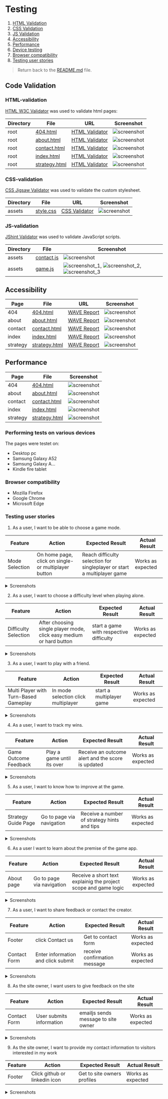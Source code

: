 # Testing

 1. [HTML Validation](#HTML-validation)
 2. [CSS Validation](#CSS-validation)
 3. [JS Validation](#JS-Validation)
 4. [Accessibility](#accessibility)
 5. [Performance](#performance)
 6. [Device testing](#performing-tests-on-various-devices)
 7. [Browser compatibility](#browser-compatability)
 8. [Testing user stories](#testing-user-stories)

> Return back to the [README.md](readme.md) file.

## Code Validation

### HTML-validation

[HTML W3C Validator](https://validator.w3.org) was used to validate html pages:

| Directory | File | URL | Screenshot |
| --- | --- | --- | --- |
| root | [404.html](https://github.com/n4v1ds0n/tic-tac-toe/blob/main/404.html) | [HTML Validator](https://validator.w3.org/nu/?doc=https://n4v1ds0n.github.io/tic-tac-toe/404.html) | ![screenshot](docs/testing/html/404.png) |
| root | [about.html](https://github.com/n4v1ds0n/tic-tac-toe/blob/main/about.html) | [HTML Validator](https://validator.w3.org/nu/?doc=https://n4v1ds0n.github.io/tic-tac-toe/about.html) | ![screenshot](docs/testing/html/about.png) |
| root | [contact.html](https://github.com/n4v1ds0n/tic-tac-toe/blob/main/contact.html) | [HTML Validator](https://validator.w3.org/nu/?doc=https://n4v1ds0n.github.io/tic-tac-toe/contact.html) | ![screenshot](docs/testing/html/contact.png) |
| root | [index.html](https://github.com/n4v1ds0n/tic-tac-toe/blob/main/index.html) | [HTML Validator](https://validator.w3.org/nu/?doc=https://n4v1ds0n.github.io/tic-tac-toe/index.html) | ![screenshot](docs/testing/html/index.png) |
| root | [strategy.html](https://github.com/n4v1ds0n/tic-tac-toe/blob/main/strategy.html) | [HTML Validator](https://validator.w3.org/nu/?doc=https://n4v1ds0n.github.io/tic-tac-toe/strategy.html) | ![screenshot](docs/testing/html/strategy.png) |


### CSS-validation

[CSS Jigsaw Validator](https://jigsaw.w3.org/css-validator) was used to validate the custom stylesheet.

| Directory | File | URL | Screenshot |
| --- | --- | --- | --- |
| assets | [style.css](https://github.com/n4v1ds0n/tic-tac-toe/blob/main/assets/css/style.css) | [CSS Validator](https://jigsaw.w3.org/css-validator/validator?uri=https://n4v1ds0n.github.io/tic-tac-toe) | ![screenshot](docs/testing/css/style.png) |

### JS-validation

[JShint Validator](https://jshint.com/) was used to validate JavaScript scripts.

| Directory | File | Screenshot |
| --- | --- | --- |
| assets | [contact.js](https://github.com/n4v1ds0n/tic-tac-toe/blob/main/assets/js/contact.js) | ![screenshot](docs/testing/js/contact.png) |
| assets | [game.js](https://github.com/n4v1ds0n/tic-tac-toe/blob/main/assets/js/game.js) | ![screenshot_1](docs/testing/js/game-1.png), ![screenshot_2](docs/testing/js/game-2.png), ![screenshot_3](docs/testing/js/game-3.png) |


## Accessibility

| Page | File | URL | Screenshot |
| --- | --- | --- | --- |
| 404 | [404.html](https://github.com/n4v1ds0n/tic-tac-toe/blob/main/404.html)| [WAVE Report](https://wave.webaim.org/report#/https://n4v1ds0n.github.io/tic-tac-toe/404)| ![screenshot](docs/testing/access/404.png) |
| about | [about.html](https://github.com/n4v1ds0n/tic-tac-toe/blob/main/about.html)| [WAVE Report](https://wave.webaim.org/report#/https://n4v1ds0n.github.io/tic-tac-toe/about.html)| ![screenshot](docs/testing/access/about.png) |
| contact| [contact.html](https://github.com/n4v1ds0n/tic-tac-toe/blob/main/contact.html)| [WAVE Report](https://wave.webaim.org/report#/https://n4v1ds0n.github.io/tic-tac-toe/contact.html)| ![screenshot](docs/testing/access/contact.png) |
| index | [index.html](https://github.com/n4v1ds0n/tic-tac-toe/blob/main/index.html)| [WAVE Report](https://wave.webaim.org/report#/https://n4v1ds0n.github.io/tic-tac-toe/index.html)| ![screenshot](docs/testing/access/index.png) |
| strategy | [strategy.html](https://github.com/n4v1ds0n/tic-tac-toe/blob/main/strategy.html)| [WAVE Report](https://wave.webaim.org/report#/https://n4v1ds0n.github.io/tic-tac-toe/strategy.html)| ![screenshot](docs/testing/access/strategy.png) |


## Performance

| Page | File | Screenshot |
| --- | --- | --- |
| 404 | [404.html](https://github.com/n4v1ds0n/tic-tac-toe/blob/main/404.html)| ![screenshot](docs/testing/perf/404.png) |
| about | [about.html](https://github.com/n4v1ds0n/tic-tac-toe/blob/main/about.html)| ![screenshot](docs/testing/perf/about.png) |
| contact | [contact.html](https://github.com/n4v1ds0n/tic-tac-toe/blob/main/contact.html)| ![screenshot](docs/testing/perf/contact.png) |
| index | [index.html](https://github.com/n4v1ds0n/tic-tac-toe/blob/main/index.html)| ![screenshot](docs/testing/perf/index.png) |
| strategy | [strategy.html](https://github.com/n4v1ds0n/tic-tac-toe/blob/main/strategy.html)| ![screenshot](docs/testing/perf/strategy.png) |

### Performing tests on various devices
The pages were testet on:
- Desktop pc
- Samsung Galaxy A52
- Samsung Galaxy A...
- Kindle fire tablet

### Browser compatibility

- Mozilla Firefox
- Google Chrome
- Microsoft Edge

### Testing user stories

1. As a user, I want to be able to choose a game mode.

| **Feature** | **Action** | **Expected Result** | **Actual Result** |
|-------------|------------|---------------------|-------------------|
| Mode Selection | On home page, click on single- or multiplayer button | Reach difficulty selection for singleplayer or start a multiplayer game | Works as expected |

<details><summary>Screenshots</summary>
<img src="docs/user-stories/userstory-1-1of3.png">
<img src="docs/user-stories/userstory-1-2of3.png">
<img src="docs/user-stories/userstory-1-3of3.png">
</details>

2. As a user, I want to choose a difficulty level when playing alone.

| **Feature** | **Action** | **Expected Result** | **Actual Result** |
|-------------|------------|---------------------|-------------------|
| Difficulty Selection | After choosing single player mode, click easy medium or hard button | start a game with respective difficulty | Works as expected |

<details><summary>Screenshots</summary>
<img src="docs/user-stories/userstory-2-1of2.png">
<img src="docs/user-stories/userstory-2-2of2.png">
</details>

3. As a user, I want to play with a friend.

| **Feature** | **Action** | **Expected Result** | **Actual Result** |
|-------------|------------|---------------------|-------------------|
| Multi Player with Turn-Based Gameplay | In mode selection click multiplayer | start a multiplayer game | Works as expected |

<details><summary>Screenshots</summary>
<img src="docs/user-stories/userstory-3-1of2.png">
<img src="docs/user-stories/userstory-3-2of2.png">
</details>

4. As a user, I want to track my wins.

| **Feature** | **Action** | **Expected Result** | **Actual Result** |
|-------------|------------|---------------------|-------------------|
| Game Outcome Feedback | Play a game until its over | Receive an outcome alert and the score is updated | Works as expected |

<details><summary>Screenshots</summary>
<img src="docs/user-stories/userstory-4-1of2.png">
<img src="docs/user-stories/userstory-4-2of2.png">
</details>

5. As a user, I want to know how to improve at the game.

| **Feature** | **Action** | **Expected Result** | **Actual Result** |
|-------------|------------|---------------------|-------------------|
| Strategy Guide Page | Go to page via navigation | Receive a number of strategy hints and tips | Works as expected |

<details><summary>Screenshots</summary>
<img src="docs/user-stories/userstory-5.png">
</details>

6. As a user I want to learn about the premise of the game app.

| **Feature** | **Action** | **Expected Result** | **Actual Result** |
|-------------|------------|---------------------|-------------------|
| About page| Go to page via navigation| Receive a short text explainig the project scope and game logic | Works as expected |

<details><summary>Screenshots</summary>
<img src="docs/user-stories/userstory-6.png">
</details>

7. As a user, I want to share feedback or contact the creator.

| **Feature** | **Action** | **Expected Result** | **Actual Result** |
|-------------|------------|---------------------|-------------------|
| Footer | click Contact us | Get to contact form | Works as expected |
| Contact Form | Enter information and click submit | receive confirmation message | Works as expected |

<details><summary>Screenshots</summary>
<img src="docs/user-stories/userstory-7-1of3.png">
<img src="docs/user-stories/userstory-7-2of3.png">
<img src="docs/user-stories/userstory-7-3of3.png">
</details>

8. As the site owner, I want users to give feedback on the site

| **Feature** | **Action** | **Expected Result** | **Actual Result** |
|-------------|------------|---------------------|-------------------|
| Contact Form| User submits information | emailjs sends message to site owner | Works as expected |

<details><summary>Screenshots</summary>
No screenshots available. But emails are received by site owner.
</details>

9. As the site owner, I want to provide my contact information to visitors interested in my work

| **Feature** | **Action** | **Expected Result** | **Actual Result** |
|-------------|------------|---------------------|-------------------|
| Footer | Click github or linkedin icon| Get to site owners profiles | Works as expected |

<details><summary>Screenshots</summary>
<img src="docs/user-stories/userstory-9.png">
</details>